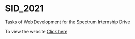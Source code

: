 # SID_2021
Tasks of Web Development for the Spectrum Internship Drive 

To view the website [Click here](https://anisha2001.github.io/SID_2021/)

